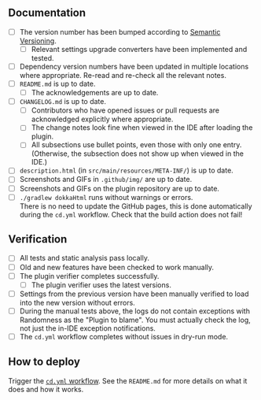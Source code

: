 ## Documentation
* [ ] The version number has been bumped according to [Semantic Versioning](https://semver.org/).  
  * [ ] Relevant settings upgrade converters have been implemented and tested.
* [ ] Dependency version numbers have been updated in multiple locations where appropriate. Re-read and re-check all the relevant notes.
* [ ] `README.md` is up to date.
  * [ ] The acknowledgements are up to date.
* [ ] `CHANGELOG.md` is up to date.
  * [ ] Contributors who have opened issues or pull requests are acknowledged explicitly where appropriate.
  * [ ] The change notes look fine when viewed in the IDE after loading the plugin.
  * [ ] All subsections use bullet points, even those with only one entry. (Otherwise, the subsection does not show up when viewed in the IDE.)
* [ ] `description.html` (in `src/main/resources/META-INF/`) is up to date.
* [ ] Screenshots and GIFs in `.github/img/` are up to date.
* [ ] Screenshots and GIFs on the plugin repository are up to date.
  <!--
  How to update screenshots:
  * Set the global UI scale to 200% before recording/screenshotting to ensure high-resolution images.
  * Use the project in `src/test/resources/screenshots/` to store code snippets in.
    Do not store `.idea/`, `.gradle`, and similar build files in this project.
  * Hide (inlay) hints and set font size to 20.
  * Distance between bottom of "Refresh" button and top of button bar at bottom is 50 pixels, or the original distance, whichever is smaller.
  * On Linux, the screen can be recorded using [peek](https://github.com/phw/peek) or
    [SimpleScreenRecorder](https://www.maartenbaert.be/simplescreenrecorder/).
  * Reducing GIF size is a difficult process.
    The following seems to work fine:
    1. `for f in ./*.webm; do ffmpeg -y -i "$f" -vf "fps=10,scale=768:-1:flags=lanczos,split[s0][s1];[s0]palettegen[p];[s1][p]paletteuse" -loop 0 "${f%.*}.gif"; done`
    2. Go to [ezgif](https://ezgif.com/optimize) and upload the GIF to reduce in size.
    3. Apply the following optimisations in question; after each result, you can click "Optimize" to apply another filter:
       1. "Color Reduction" to 64 colours
       2. "Optimize Transparency" with 2% fuzz
       3. "Lossy GIF" with compression level 30
  -->
* [ ] `./gradlew dokkaHtml` runs without warnings or errors.  
  There is no need to update the GitHub pages, this is done automatically during the `cd.yml` workflow.
  Check that the build action does not fail!

## Verification
* [ ] All tests and static analysis pass locally.
* [ ] Old and new features have been checked to work manually.
* [ ] The plugin verifier completes successfully.
  * [ ] The plugin verifier uses the latest versions.
* [ ] Settings from the previous version have been manually verified to load into the new version without errors.
* [ ] During the manual tests above, the logs do not contain exceptions with Randomness as the "Plugin to blame". You must actually check the log, not just the in-IDE exception notifications.
* [ ] The `cd.yml` workflow completes without issues in dry-run mode.

## How to deploy
Trigger the [`cd.yml` workflow](https://github.com/fwdekker/intellij-randomness/actions/workflows/cd.yml).
See the `README.md` for more details on what it does and how it works.
